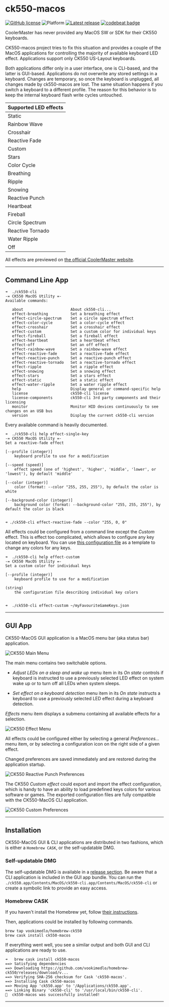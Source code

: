 # ck550-macos 

[![GitHub license](https://img.shields.io/badge/license-MIT-lightgrey.svg)](https://raw.githubusercontent.com/vookimedlo/ck550-macos/master/LICENSE) ![Platform](https://img.shields.io/badge/platforms-macos%2010.14%2B-ff69b4.svg)
[![Latest release](https://img.shields.io/github/release/vookimedlo/ck550-macos.svg?label=latest%20release)](https://github.com/vookimedlo/ck550-macos/releases/latest)
[![codebeat badge](https://codebeat.co/badges/24d08641-db15-45e4-be57-a7412fd2d4b8)](https://codebeat.co/projects/github-com-vookimedlo-ck550-macos-master)

CoolerMaster has never provided any MacOS SW or SDK for their CK550 keyboards. 

CK550-macos project tries to fix this situation and provides a couple of the MacOS applications for controlling the
majority of available keyboard LED effect.
Applications support only CK550 US-Layout keyboards.

Both applications differ only in a user interface, one is CLI-based, and the latter is GUI-based. Applications do not
overwrite any stored settings in a keyboard. Changes are temporary, so once the keyboard is unplugged, all changes made
by ck550-macos are lost. The same situation happens if you switch a keyboard to a different profile. 
The reason for this behavior is to keep the internal keyboard flash write cycles untouched.


| Supported LED effects  |
|------------------------|
| Static                 |
| Rainbow Wave           |
| Crosshair              |
| Reactive Fade          |
| Custom                 |
| Stars                  |
| Color Cycle            |
| Breathing              |
| Ripple                 |
| Snowing                |
| Reactive Punch         |
| Heartbeat              |
| Fireball               |
| Circle Spectrum        |
| Reactive Tornado       |
| Water Ripple           |
| Off                    |

All effects are previewed on [the official CoolerMaster website][2]. 

----------------------------------------------

## Command Line App

```
➜  ./ck550-cli
-= CK550 MacOS Utility =-
Available commands:

   about                     About ck550-cli...
   effect-breathing          Set a breathing effect
   effect-circle-spectrum    Set a circle spectrum effect
   effect-color-cycle        Set a color-cycle effect
   effect-crosshair          Set a crosshair effect
   effect-custom             Set a custom color for individual keys
   effect-fireball           Set a fireball effect
   effect-heartbeat          Set a heartbeat effect
   effect-off                Set an off effect
   effect-rainbow-wave       Set a rainbow-wave effect
   effect-reactive-fade      Set a reactive-fade effect
   effect-reactive-punch     Set a reactive-punch effect
   effect-reactive-tornado   Set a reactive-tornado effect
   effect-ripple             Set a ripple effect
   effect-snowing            Set a snowing effect
   effect-stars              Set a stars effect
   effect-static             Set a static effect
   effect-water-ripple       Set a water ripple effect
   help                      Display general or command-specific help
   license                   ck550-cli license
   license-components        ck550-cli 3rd party components and their licensing
   monitor                   Monitor HID devices continuously to see changes on an USB bus
   version                   Display the current ck550-cli version
```

Every available command is heavily documented.

```
➜  ./ck550-cli help effect-single-key
-= CK550 MacOS Utility =-
Set a reactive-fade effect

[--profile (integer)]
	keyboard profile to use for a modification

[--speed (speed)]
	effect speed (one of 'highest', 'higher', 'middle', 'lower', or 'lowest'), by default 'middle'

[--color (integer)]
	color (format: --color "255, 255, 255"), by default the color is white

[--background-color (integer)]
	background color (format: --background-color "255, 255, 255"), by default the color is black


➜ ./ck550-cli effect-reactive-fade --color "255, 0, 0"
```

All effects could be configured from a command line except the *Custom* effect.
This is effect too complicated, which allows to configure any key located on keyboard.
You can use [this configuration file][1] as a template to change any colors for any keys.

```
➜  ./ck550-cli help effect-custom
-= CK550 MacOS Utility =-
Set a custom color for individual keys

[--profile (integer)]
	keyboard profile to use for a modification

(string)
	the configuration file describing individual key colors


➜  ./ck550-cli effect-custom ~/myFavouriteGameKeys.json
```

----------------------------------------------

## GUI App

CK550-MacOS GUI application is a MacOS menu bar (aka status bar) application.

![CK550 Main Menu](README/images/ck550-macos-main-menu.png?raw=true "")

The main menu contains two switchable options.

- *Adjust LEDs on a sleep and wake up* menu item in its *On state* controls if keyboard is instructed to use
a previously selected LED effect on system wake up or to turn off all LEDs when system sleeps. 
 
- *Set effect on a keyboard detection* menu item in its *On state* instructs a keyboard to use a previously selected
LED effect during a keyboard detection.

*Effects* menu item displays a submenu containing all available effects for a selection.

![CK550 Effect Menu](README/images/ck550-macos-effect-menu.png?raw=true "")

All effects could be configured either by selecting a general *Preferences...* menu item,
or by selecting a configuration icon on the right side of a given effect.

Changed preferences are saved immediately and are restored during the application startup.   

![CK550 Reactive Punch Preferences](README/images/ck550-macos-reactive-punch-effect-preferences.png?raw=true "")

The CK550 *Custom effect* could export and import the effect configuration, which is handy to have an ability
to load predefined keys colors for various software or games. The exported configuration files are fully compatible
with the CK550-MacOS CLI application.  

![CK550 Custom Preferences](README/images/ck550-macos-custom-effect-preferences-color-popup.png?raw=true "")

----------------------------------------------

## Installation

CK550-MacOS GUI & CLI applications are distributed in two fashions, which is either a `Homebrew CASK`, or the self-updatable DMG.

### Self-updatable DMG

The self-updatable DMG is available in a [release section][3]. Be aware that a CLI application is included in the GUI app bundle. You can run the `./ck550.app/Contents/MacOS/ck550-cli.app/Contents/MacOS/ck550-cli` or create a symbolic link to provide an easy access.

### Homebrew CASK

If you haven't install the Homebrew yet, follow [their instructions][4].

Then, applications could be installed by following commands.

```
brew tap vookimedlo/homebrew-ck550
brew cask install ck550-macos
```

If everything went well, you see a similar output and both GUI and CLI applications are ready to use.

```
➜   brew cask install ck550-macos
==> Satisfying dependencies
==> Downloading https://github.com/vookimedlo/homebrew-ck550/releases/download/v...
==> Verifying SHA-256 checksum for Cask 'ck550-macos'.
==> Installing Cask ck550-macos
==> Moving App 'ck550.app' to '/Applications/ck550.app'.
==> Linking Binary 'ck550-cli' to '/usr/local/bin/ck550-cli'.
🍺  ck550-macos was successfully installed!
```

----------------------------------------------

[1]: https://github.com/vookimedlo/ck550-macos/blob/master/config/customization.json
[2]: http://www.coolermaster.com/peripheral/keyboards/ck550/
[3]: https://github.com/vookimedlo/ck550-macos/releases/latest
[4]: https://brew.sh/
